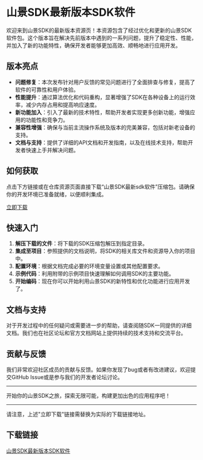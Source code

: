 # 山景SDK最新版本SDK软件

欢迎来到山景SDK的最新版本资源页！本资源包含了经过优化和更新的山景SDK软件包。这个版本旨在解决先前版本中遇到的一系列问题，提升了稳定性、性能，并加入了新的功能特性，确保开发者能够更加高效、顺畅地进行应用开发。

## 版本亮点

- **问题修复**：本次发布针对用户反馈的常见问题进行了全面排查与修复，提高了软件的可靠性和用户体验。
- **性能提升**：通过算法优化和代码重构，显著增强了SDK在各种设备上的运行效率，减少内存占用和提高响应速度。
- **新功能加入**：引入了最新的技术特性，帮助开发者实现更多创新功能，增强应用的功能性和竞争力。
- **兼容性增强**：确保与当前主流操作系统及版本的完美兼容，包括对新老设备的支持。
- **文档与支持**：提供了详细的API文档和开发指南，以及在线技术支持，帮助开发者快速上手并解决问题。

## 如何获取

点击下方链接或在仓库资源页面直接下载“山景SDK最新sdk软件”压缩包。请确保你的开发环境已准备就绪，以便顺利集成。

[立即下载](#insert-download-link-here) <!-- 在此处替换实际下载链接 -->

## 快速入门

1. **解压下载的文件**：将下载的SDK压缩包解压到指定目录。
2. **集成至项目**：参照提供的文档说明，将SDK的相关库文件和资源导入你的项目中。
3. **配置环境**：根据文档完成必要的环境变量设置或其他配置要求。
4. **示例代码**：利用附带的示例项目快速理解如何调用SDK的主要功能。
5. **开始编码**：现在你可以开始利用山景SDK的新特性和优化功能进行应用开发了。

## 文档与支持

对于开发过程中的任何疑问或需要进一步的帮助，请查阅随SDK一同提供的详细文档。我们也在社区论坛和官方文档网站上提供持续的技术支持和交流平台。

## 贡献与反馈

我们非常欢迎社区成员的贡献与反馈。如果你发现了bug或者有改进建议，欢迎提交GitHub Issue或是参与我们的开发者论坛讨论。

---

开始你的山景SDK之旅，探索无限可能，构建更加出色的应用程序吧！

---

请注意，上述"立即下载"链接需替换为实际的下载链接地址。

## 下载链接

[山景SDK最新版本SDK软件](https://pan.quark.cn/s/685b8e62e488)